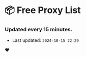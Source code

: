 # :package: Free Proxy List
### Updated every 15 minutes.

- Last updated: `2024-10-15 22:29`

:heart:
